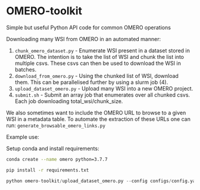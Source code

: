 # OMERO-toolkit
Simple but useful Python API code for common OMERO operations

Downloading many WSI from OMERO in an automated manner:

1. `chunk_omero_dataset.py` - Enumerate WSI present in a dataset stored in OMERO. The intention is to take the list of WSI and chunk the list into multiple csvs. These csvs can then be used to download the WSI in batches.
2. `download_from_omero.py` - Using the chunked list of WSI, download them. This can be parallelised further by using a slurm job (4).
3. `upload_dataset_omero.py` - Upload many WSI into a new OMERO project. 
4. `submit.sh` - Submit an array job that enumerates over all chunked csvs. Each job downloading total_wsi/chunk_size.

We also sometimes want to include the OMERO URL to browse to a given WSI in a metadata table. To automate the extraction of these URLs one can run:
`generate_browsable_omero_links.py`


Example use:

Setup conda and install requirements:

```bash
conda create --name omero python=3.7.7
```

```bash
pip install -r requirements.txt
```

```python
python omero-toolkit/upload_dataset_omero.py --config configs/config.yaml --directory directory/to/wsi/ --threads 8
```
